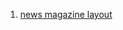 1. [news magazine layout](https://www.youtube.com/results?search_query=news+magazine+layout+bootstrap)
